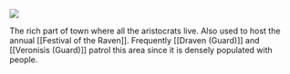 ![](https://i.imgur.com/xbJIZWZ.jpg)

The rich part of town where all the aristocrats live. Also used to host the annual [[Festival of the Raven]].
Frequently [[Draven (Guard)]] and [[Veronisis (Guard)]] patrol this area since it is densely populated with people.